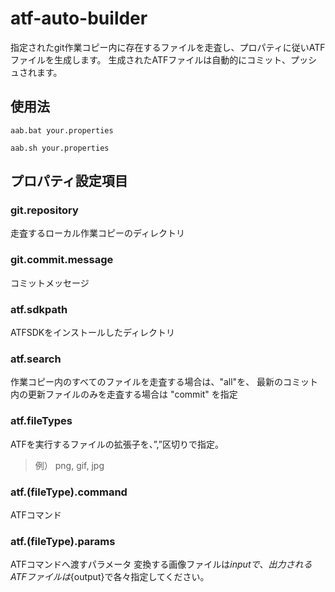 atf-auto-builder
================

指定されたgit作業コピー内に存在するファイルを走査し、プロパティに従いATFファイルを生成します。
生成されたATFファイルは自動的にコミット、プッシュされます。

## 使用法

```DOS:Windows
aab.bat your.properties
```


```Bash:Linux
aab.sh your.properties
```

## プロパティ設定項目

### git.repository

走査するローカル作業コピーのディレクトリ


### git.commit.message

コミットメッセージ

### atf.sdkpath

ATFSDKをインストールしたディレクトリ

### atf.search

作業コピー内のすべてのファイルを走査する場合は、"all"を、
最新のコミット内の更新ファイルのみを走査する場合は "commit" を指定

### atf.fileTypes

ATFを実行するファイルの拡張子を、”,”区切りで指定。
> 例） png, gif, jpg

### atf.(fileType).command

ATFコマンド

### atf.(fileType).params

ATFコマンドへ渡すパラメータ
変換する画像ファイルは${input}で、
出力されるATFファイルは${output}で各々指定してください。